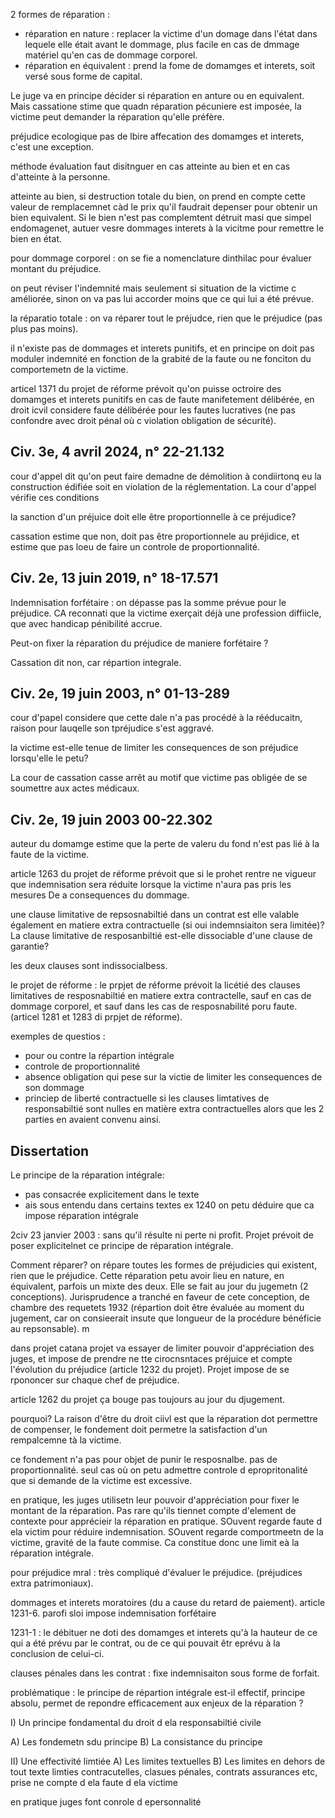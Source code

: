 2 formes de réparation :
- réparation en nature : replacer la victime d'un domage dans l'état dans lequele elle était avant le dommage, plus facile en cas de dmmage matériel qu'en cas de dommage corporel.
- réparation en équivalent : prend la fome de domamges et interets, soit versé sous forme de capital. 

Le juge va en principe décider si réparation en anture ou en equivalent. Mais cassatione stime que quadn réparation pécuniere est imposée, la victime peut demander la réparation qu'elle préfère.

préjudice ecologique pas de lbire affecation des domamges et interets, c'est une exception.

méthode évaluation faut disitnguer en cas atteinte au bien et en cas d'atteinte à la personne.

atteinte au bien, si destruction totale du bien, on prend en compte cette valeur de remplacemnet càd le prix qu'il faudrait depenser pour obtenir un bien equivalent. Si le bien n'est pas complemtent détruit masi que simpel endomagenet, autuer vesre dommages interets à la vicitme pour remettre le bien en état.

pour dommage corporel : on se fie a nomenclature dinthilac pour évaluer montant du préjudice.

on peut réviser l'indemnité mais seulement si situation de la victime c améliorée, sinon on va pas lui accorder moins que ce qui lui a été prévue.

la réparatio totale : on va réparer tout le préjudce, rien que le préjudice (pas plus pas moins).

il n'existe pas de dommages et interets punitifs, et en principe on doit pas moduler indemnité en fonction de la grabité de la faute ou ne fonciton du comportemetn de la victime.

articel 1371 du projet de réforme prévoit qu'on puisse octroire des domamges et interets punitifs en cas de faute manifetement délibérée, en droit icvil considere faute délibérée pour les fautes lucratives (ne pas confondre avec droit pénal où c violation obligation de sécurité).

## Civ. 3e, 4 avril 2024, n° 22-21.132

cour d'appel dit qu'on peut faire demadne de démolition à condiirtonq eu la construction édifiée soit en violation de la réglementation. La cour d'appel vérifie ces conditions 

la sanction d'un préjuice doit elle être proportionnelle à ce préjudice? 

cassation estime que non, doit pas être proportionnele au préjidice, et estime que pas loeu de faire un controle de proportionnalité.

## Civ. 2e, 13 juin 2019, n° 18-17.571

Indemnisation forfétaire : on dépasse pas la somme prévue pour le préjudice. CA reconnati que la victime exerçait déjà une profession diffiicle, que avec handicap pénibilité accrue.

Peut-on fixer la réparation du préjudice de maniere forfétaire ?

Cassation dit non, car répartion integrale.

## Civ. 2e, 19 juin 2003, n° 01-13-289

cour d'papel considere que cette dale n'a pas procédé à la rééducaitn, raison pour lauqelle son tpréjudice s'est aggravé.

la victime est-elle tenue de limiter les consequences de son préjudice lorsqu'elle le petu?

La cour de cassation casse arrêt au motif que victime pas obligée de se soumettre aux actes médicaux.

## Civ. 2e, 19 juin 2003 00-22.302

auteur du domamge estime que la perte de valeru du fond n'est pas lié à la faute de la victime.

article 1263 du projet de réforme prévoit que si le prohet rentre ne vigueur que indemnisation sera réduite lorsque la victime n'aura pas pris les mesures De a consequences du dommage. 

une clause limitative de repsosnabiltié dans un contrat est elle valable également en matiere extra contractuelle (si oui indemnsiaiton sera limitée)? La clause limitative de resposanbiltié est-elle dissociable d'une clause de garantie?

les deux clauses sont indissocialbess. 

le projet de réforme : le prpjet de réforme prévoit la licétié des clauses limitatives de resposnabiltié en matiere extra contractelle, sauf en cas de dommage corporel, et sauf dans les cas de resposnabilité poru faute. (articel 1281 et 1283 di prpjet de réforme).

exemples de questios :
- pour ou contre la répartion intégrale
-  controle de proportionnalité
- absence obligation qui pese sur la victie de limiter les consequences de son dommage
- princiep de liberté contractuelle si les clauses limtatives de responsabiltié sont nulles en matière extra contractuelles alors que les 2 parties en avaient convenu ainsi. 

## Dissertation

Le principe de la réparation intégrale:
- pas consacrée explicitement dans le texte
- ais sous entendu dans certains textes ex 1240 on petu déduire que ca impose réparation intégrale

2civ 23 janvier 2003 : sans qu'il résulte ni perte ni profit.  Projet prévoit de poser explicitelnet ce principe de réparation intégrale. 

Comment réparer? on répare toutes les formes de préjudicies qui existent, rien que le préjudice. Cette réparation petu avoir lieu en nature, en équivalent, parfois un mixte des deux. Elle se fait au jour du jugemetn (2 conceptions).  Jurisprudence a tranché en faveur de cete conception, de chambre des requetets 1932 (répartion doit être évaluée au moment du jugement, car on consieerait insute que longueur de la procédure bénéficie au repsonsable). m

dans projet catana projet va essayer de limiter pouvoir d'appréciation des juges, et impose de prendre ne tte cirocnsntaces préjuice et compte l'évolution du préjudice (article 1232 du projet). Projet impose de se rpononcer sur chaque chef de préjudice.

article 1262 du projet ça bouge pas toujours au jour du djugement.

pourquoi? La raison d'être du droit ciivl est que la réparation dot permettre de compenser, le fondement doit permetre la satisfaction d'un rempalcemne tà la victime. 

ce fondement n'a pas pour objet de punir le resposnalbe. pas de proportionnalité. seul cas où on petu admettre controle d epropritonalité que si demande de la victime est excessive.

en pratique, les juges utilisetn leur pouvoir d'appréciation pour fixer le montant de la réparation. Pas rare qu'ils tiennet compte d'element de contexte pour apprécieir la réparation en pratique. SOuvent regarde faute d ela victim pour réduire indemnisation. SOuvent regarde comportmeetn de la victime, gravité de la faute commise.  Ca constitue donc une limit eà la réparation intégrale.

pour préjudice mral : très compliqué d'évaluer le préjudice. (préjudices extra patrimoniaux).

dommages et interets moratoires (du a cause du retard de paiement). article 1231-6.  parofi sloi impose indemnisation forfétaire

1231-1 : le débituer ne doti des domamges et interets qu'à la hauteur de ce qui a été prévu par le contrat, ou de ce qui pouvait êtr eprévu à la conclusion de celui-ci. 

clauses pénales dans les contrat : fixe indemnisaiton sous forme de forfait. 

problématique : le principe de répartion intégrale est-il effectif, principe absolu, permet de repondre efficacement aux enjeux de la réparation ?

I) Un principe fondamental du droit d ela responsabiltié civile

A) Les fondemetn sdu principe
B) La consistance du principe

II) Une effectivité limtiée 
A) Les limites textuelles 
B) Les limites en dehors de tout texte
limties contracutelles, clasues pénales, contrats assurances etc, prise ne compte d ela faute d ela victime

en pratique juges font conrole d epersonnalité


